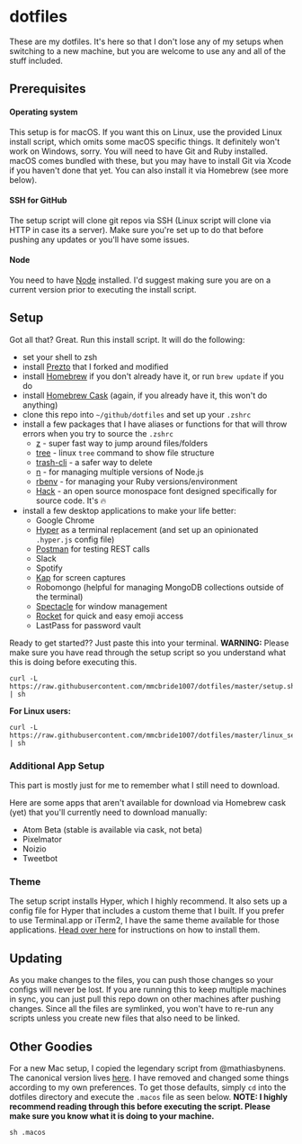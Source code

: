 # dotfiles

These are my dotfiles. It's here so that I don't lose any of my setups when switching to a new machine, but you are welcome to use any and all of the stuff included.

## Prerequisites

#### Operating system

This setup is for macOS. If you want this on Linux, use the provided Linux install script, which omits some macOS specific things. It definitely won't work on Windows, sorry. You will need to have Git and Ruby installed. macOS comes bundled with these, but you may have to install Git via Xcode if you haven't done that yet. You can also install it via Homebrew (see more below).

#### SSH for GitHub

The setup script will clone git repos via SSH (Linux script will clone via HTTP in case its a server). Make sure you're set up to do that before pushing any updates or you'll have some issues.

#### Node

You need to have [Node](https://nodejs.org/en/download) installed. I'd suggest making sure you are on a current version prior to executing the install script.

## Setup

Got all that? Great. Run this install script. It will do the following:
- set your shell to zsh
- install [Prezto](https://github.com/sorin-ionescu/prezto) that I forked and modified
- install [Homebrew](http://brew.sh) if you don't already have it, or run `brew update` if you do
- install [Homebrew Cask](https://caskroom.github.io/) (again, if you already have it, this won't do anything)
- clone this repo into  `~/github/dotfiles` and set up your `.zshrc`
- install a few packages that I have aliases or functions for that will throw errors when you try to source the `.zshrc`
  - [z](http://github.com/rupa/z) - super fast way to jump around files/folders
  - [tree](http://brewformulas.org/tree) - linux `tree` command to show file structure
  - [trash-cli](http://github.com/sindresorhus/trash-cli) - a safer way to delete
  - [n](https://github.com/tj/n) - for managing multiple versions of Node.js
  - [rbenv](https://github.com/rbenv/rbenv) - for managing your Ruby versions/environment
  - [Hack](http://sourcefoundry.org/hack/) - an open source monospace font designed specifically for source code. It's :fire:
- install a few desktop applications to make your life better:
  - Google Chrome
  - [Hyper](https://hyper.is) as a terminal replacement (and set up an opinionated `.hyper.js` config file)
  - [Postman](https://www.getpostman.com/) for testing REST calls
  - Slack
  - Spotify
  - [Kap](https://getkap.co/) for screen captures
  - Robomongo (helpful for managing MongoDB collections outside of the terminal)
  - [Spectacle](https://www.spectacleapp.com/) for window management
  - [Rocket](https://matthewpalmer.net/rocket/) for quick and easy emoji access
  - LastPass for password vault

Ready to get started?? Just paste this into your terminal. **WARNING:** Please make sure you have read through the setup script so you understand what this is doing before executing this.

```
curl -L https://raw.githubusercontent.com/mmcbride1007/dotfiles/master/setup.sh | sh
```

**For Linux users:**

```
curl -L https://raw.githubusercontent.com/mmcbride1007/dotfiles/master/linux_setup.sh | sh
```

### Additional App Setup

This part is mostly just for me to remember what I still need to download.

Here are some apps that aren't available for download via Homebrew cask (yet) that you'll currently need to download manually:

- Atom Beta (stable is available via cask, not beta)
- Pixelmator
- Noizio
- Tweetbot

### Theme

The setup script installs Hyper, which I highly recommend. It also sets up a config file for Hyper that includes a custom theme that I built. If you prefer to use Terminal.app or iTerm2, I have the same theme available for those applications. [Head over here](http://github.com/mmcbride1007/electron-terminal-colors) for instructions on how to install them.

## Updating

As you make changes to the files, you can push those changes so your configs will never be lost. If you are running this to keep multiple machines in sync, you can just pull this repo down on other machines after pushing changes. Since all the files are symlinked, you won't have to re-run any scripts unless you create new files that also need to be linked.

## Other Goodies

For a new Mac setup, I copied the legendary script from @mathiasbynens. The canonical version lives [here](). I have removed and changed some things according to my own preferences. To get those defaults, simply `cd` into the dotfiles directory and execute the `.macos` file as seen below. **NOTE: I highly recommend reading through this before executing the script. Please make sure you know what it is doing to your machine.**

```
sh .macos
```

